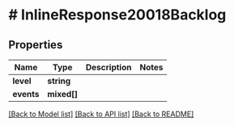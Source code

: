 # # InlineResponse20018Backlog

## Properties

Name | Type | Description | Notes
------------ | ------------- | ------------- | -------------
**level** | **string** |  |
**events** | **mixed[]** |  |

[[Back to Model list]](../../README.md#models) [[Back to API list]](../../README.md#endpoints) [[Back to README]](../../README.md)
